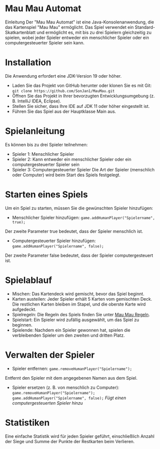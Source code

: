 # Mau Mau Automat
Einleitung
Der "Mau Mau Automat" ist eine Java-Konsolenanwendung, die das Kartenspiel "Mau Mau" ermöglicht. Das Spiel verwendet ein Standard-Skatkartenblatt und ermöglicht es, mit bis zu drei Spielern gleichzeitig zu spielen, wobei jeder Spieler entweder ein menschlicher Spieler oder ein computergesteuerter Spieler sein kann.

# Installation
Die Anwendung erfordert eine JDK-Version 19 oder höher.

- Laden Sie das Projekt von GitHub herunter oder klonen Sie es mit Git:
`git clone https://github.com/SonJan1/MauMau.git`
- Öffnen Sie das Projekt in Ihrer bevorzugten Entwicklungsumgebung (z. B. IntelliJ IDEA, Eclipse).
- Stellen Sie sicher, dass Ihre IDE auf JDK 11 oder höher eingestellt ist.
- Führen Sie das Spiel aus der Hauptklasse Main aus.

# Spielanleitung
Es können bis zu drei Spieler teilnehmen:

- Spieler 1: Menschlicher Spieler
- Spieler 2: Kann entweder ein menschlicher Spieler oder ein computergesteuerter Spieler sein
- Spieler 3: Computergesteuerter Spieler
Die Art der Spieler (menschlich oder Computer) wird beim Start des Spiels festgelegt.

# Starten eines Spiels
Um ein Spiel zu starten, müssen Sie die gewünschten Spieler hinzufügen:
- Menschlicher Spieler hinzufügen:
`game.addHumanPlayer("Spielername", true);`

Der zweite Parameter true bedeutet, dass der Spieler menschlich ist.
- Computergesteuerter Spieler hinzufügen:
`game.addHumanPlayer("Spielername", false);`

Der zweite Parameter false bedeutet, dass der Spieler computergesteuert ist.

# Spielablauf
- Mischen: Das Kartendeck wird gemischt, bevor das Spiel beginnt.
- Karten austeilen: Jeder Spieler erhält 5 Karten vom gemischten Deck. Die restlichen Karten bleiben im Stapel, und die oberste Karte wird aufgedeckt.
- Spielregeln: Die Regeln des Spiels finden Sie unter [Mau Mau Regeln](https://www.gamedesign.de/mau-mau).
- Spielstart: Ein Spieler wird zufällig ausgewählt, um das Spiel zu beginnen.
- Spielende: Nachdem ein Spieler gewonnen hat, spielen die verbleibenden Spieler um den zweiten und dritten Platz.

# Verwalten der Spieler
- Spieler entfernen:
`game.removeHumanPlayer("Spielername");`

Entfernt den Spieler mit dem angegebenen Namen aus dem Spiel.

- Spieler ersetzen (z. B. von menschlich zu Computer):
`game.removeHumanPlayer("Spielername");`
`game.addHumanPlayer("Spielername", false);`  _Fügt einen computergesteuerten Spieler hinzu_

# Statistiken
Eine einfache Statistik wird für jeden Spieler geführt, einschließlich Anzahl der Siege und Summe der Punkte der Restkarten beim Verlieren.
